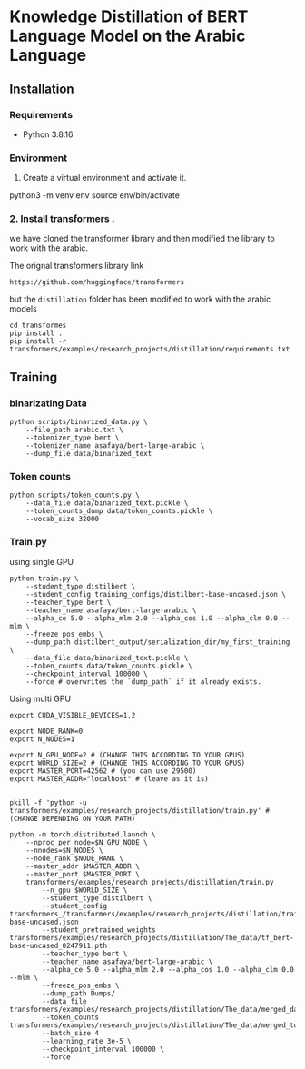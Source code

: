 # Knowledge Distillation of BERT Language Model on the Arabic Language


## Installation

### Requirements

- Python 3.8.16

### Environment

1. Create a virtual environment and activate it.

python3 -m venv env
source env/bin/activate

### 2. Install transformers .
we have cloned the transformer library and then modified the library to work with the arabic.

The orignal transformers library link  

`https://github.com/huggingface/transformers` 

but the `distillation` folder has been modified to work with the arabic models

```
cd transformes
pip install .
pip install -r transformers/examples/research_projects/distillation/requirements.txt
```



## Training

### binarizating Data
```
python scripts/binarized_data.py \
    --file_path arabic.txt \
    --tokenizer_type bert \
    --tokenizer_name asafaya/bert-large-arabic \
    --dump_file data/binarized_text
```

### Token counts
```
python scripts/token_counts.py \
    --data_file data/binarized_text.pickle \
    --token_counts_dump data/token_counts.pickle \
    --vocab_size 32000
```
### Train.py
using single GPU
```
python train.py \
    --student_type distilbert \
    --student_config training_configs/distilbert-base-uncased.json \
    --teacher_type bert \
    --teacher_name asafaya/bert-large-arabic \
    --alpha_ce 5.0 --alpha_mlm 2.0 --alpha_cos 1.0 --alpha_clm 0.0 --mlm \
    --freeze_pos_embs \
    --dump_path distilbert_output/serialization_dir/my_first_training \
    --data_file data/binarized_text.pickle \
    --token_counts data/token_counts.pickle \
    --checkpoint_interval 100000 \
    --force # overwrites the `dump_path` if it already exists.
```

Using multi GPU

```
export CUDA_VISIBLE_DEVICES=1,2

export NODE_RANK=0
export N_NODES=1

export N_GPU_NODE=2 # (CHANGE THIS ACCORDING TO YOUR GPUS)
export WORLD_SIZE=2 # (CHANGE THIS ACCORDING TO YOUR GPUS)
export MASTER_PORT=42562 # (you can use 29500)
export MASTER_ADDR="localhost" # (leave as it is)


pkill -f 'python -u  transformers/examples/research_projects/distillation/train.py' # (CHANGE DEPENDING ON YOUR PATH)

python -m torch.distributed.launch \
    --nproc_per_node=$N_GPU_NODE \
    --nnodes=$N_NODES \
    --node_rank $NODE_RANK \
    --master_addr $MASTER_ADDR \
    --master_port $MASTER_PORT \
    transformers/examples/research_projects/distillation/train.py 
        --n_gpu $WORLD_SIZE \
        --student_type distilbert \
        --student_config transformers_/transformers/examples/research_projects/distillation/training_configs/distilbert-base-uncased.json 
        --student_pretrained_weights transformers/examples/research_projects/distillation/The_data/tf_bert-base-uncased_0247911.pth 
        --teacher_type bert \
        --teacher_name asafaya/bert-large-arabic \
        --alpha_ce 5.0 --alpha_mlm 2.0 --alpha_cos 1.0 --alpha_clm 0.0 --mlm \
        --freeze_pos_embs \
        --dump_path Dumps/ 
        --data_file transformers/examples/research_projects/distillation/The_data/merged_data_binarized.pickle 
        --token_counts transformers/examples/research_projects/distillation/The_data/merged_token_count.pickle 
        --batch_size 4 
        --learning_rate 3e-5 \
        --checkpoint_interval 100000 \
        --force 
```
